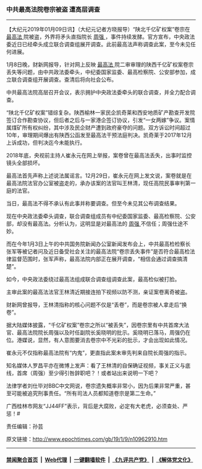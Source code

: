 ### 中共最高法院卷宗被盗 遭高层调查
------------------------

<p>
 【大纪元2019年01月09日讯】（大纪元记者方晓报导）“陕北千亿矿权案”卷宗在
 <a href="http://www.epochtimes.com/gb/tag/%E6%9C%80%E9%AB%98%E6%B3%95.html">
  最高法
 </a>
 院被盗，外界将矛头直指院长
 <a href="http://www.epochtimes.com/gb/tag/%E5%91%A8%E5%BC%BA.html">
  周强
 </a>
 ，事件持续发酵。官方宣布，中央政法委近日已经牵头成立联合调查组展开调查。此前最高法声称调查此案，至今未见任何进展。
</p>
<p>
 1月8日晚，财新网报导，针对网上反映
 <a href="http://www.epochtimes.com/gb/tag/%E6%9C%80%E9%AB%98%E6%B3%95.html">
  最高法
 </a>
 院二审审理的陕西千亿矿权案卷宗丢失等问题，由中共政法委牵头，中纪委国家监委、最高检察院、公安部参加，成立联合调查组开展调查。查清后将向社会公布。
</p>
<p>
 中共最高法院高层召开会议，表示拥护中央政法委牵头的联合调查，并全力配合调查。
</p>
<p>
 “陕北千亿矿权案”错综复杂。陕西榆林一家民企凯奇莱和西安地质矿产勘查开发院签订合作勘查协议，但后者之后与一家港企签订协议，引发“一女两嫁”争议。案情属煤矿所有权纠纷，其中涉及民企财产遭到政府豪夺的问题。双方诉讼时间超过10年，审理期间爆出有陕西公函发至最高法干预法庭判决。凯奇莱于2017年12月上诉成功，但判决迄今未能执行。
</p>
<p>
 2018年底，央视前主持人崔永元在网上举报，案卷曾在最高法丢失，出事时监控镜头全部损坏。
</p>
<p>
 最高法首先声称上述说法属谣言。12月29日，崔永元在网上发文说，案卷就是在最高法院法官办公室被盗走的，承办该案的法官叫王林清，现任高院民事审判第一庭的法官。
</p>
<p>
 当日，最高法不得不承认有此事并称要调查。但至今未见其公布调查结果。
</p>
<p>
 现在中央政法委牵头调查，联合调查组成员有中纪委国家监委、最高检察院、公安部，却没有最高法。分析认为，这明显是对最高法的
 <a href="http://www.epochtimes.com/gb/tag/%E5%91%A8%E5%BC%BA.html">
  周强
 </a>
 不信任；周强仕途不妙。
</p>
<p>
 而在今年1月3日上午的中共国务院新闻办公室新闻发布会上，中共最高检检察长张军等被记者问及近日备受社会关注的最高法院“卷宗丢失事件”是否符合最高检法律监督范围时，张军声称，最高法院内部正在展开调查，“相信会通过调查搞清楚”。
</p>
<p>
 如今，中央政法委绕过最高法组成联合调查组调查此案，最高检似被打脸。
</p>
<p>
 主审此案的最高法法官王林清近期接连拍下视频以防不测，亲证案卷离奇被盗。
</p>
<p>
 财新网曾报导，王林清指称的核心问题不仅是“丢卷”，而是卷宗被人拿走后“换卷”。
</p>
<p>
 据大陆媒体披露，“千亿矿权案”卷宗之所以“被丢失”，因卷宗里有中共首席大法官、最高法院院长周强以及时任副院长奚晓明的批示。奚晓明已落马，周强仍在位。港媒说，显然，有人意图要消去卷宗中不光彩的批示，才会出现如此情况。
</p>
<p>
 崔永元不仅指称最高法院有“内鬼”，更直指此案未审先判来自院长周强的指示。
</p>
<p>
 知名媒体人罗昌平亦在微博上发声：看了王林清的自保确证视频，事关正义与底线，首席（周强）至少得引咎辞职吧？！或者站出来说明一下吧？
</p>
<p>
 法律学者刘仕毕对BBC中文网说，卷宗遗失概率非常小，因为后果非常严重，甚至可能被追究刑事责任。“所有司法人员都知道卷宗是第二生命。”
</p>
<p>
 广西桂林市网友“JJ44FF”表示，背后是大腐败，必定有大老虎，必须查处、严惩！#
</p>
<p>
 责任编辑：孙芸
</p>

原文链接：http://www.epochtimes.com/gb/19/1/9/n10962910.htm


------------------------
#### [禁闻聚合首页](https://github.com/gfw-breaker/banned-news/blob/master/README.md) &nbsp;|&nbsp; [Web代理](https://github.com/gfw-breaker/open-proxy/blob/master/README.md) &nbsp;|&nbsp; [一键翻墙软件](https://github.com/gfw-breaker/nogfw/blob/master/README.md) &nbsp;|&nbsp; [《九评共产党》](https://github.com/gfw-breaker/9ping.md/blob/master/README.md#九评之一评共产党是什么) &nbsp;|&nbsp; [《解体党文化》](https://github.com/gfw-breaker/jtdwh.md/blob/master/README.md#绪论)